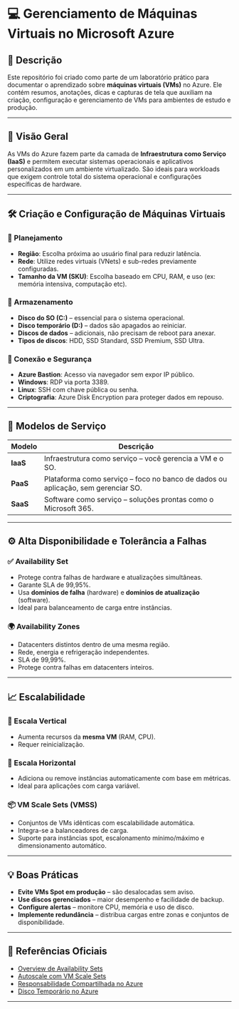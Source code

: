 # 💻 Gerenciamento de Máquinas Virtuais no Microsoft Azure

## 📘 Descrição

Este repositório foi criado como parte de um laboratório prático para documentar o aprendizado sobre **máquinas virtuais (VMs)** no Azure. Ele contém resumos, anotações, dicas e capturas de tela que auxiliam na criação, configuração e gerenciamento de VMs para ambientes de estudo e produção.

---

## 📌 Visão Geral

As VMs do Azure fazem parte da camada de **Infraestrutura como Serviço (IaaS)** e permitem executar sistemas operacionais e aplicativos personalizados em um ambiente virtualizado. São ideais para workloads que exigem controle total do sistema operacional e configurações específicas de hardware.

---

## 🛠️ Criação e Configuração de Máquinas Virtuais

### 🔧 Planejamento
- **Região**: Escolha próxima ao usuário final para reduzir latência.
- **Rede**: Utilize redes virtuais (VNets) e sub-redes previamente configuradas.
- **Tamanho da VM (SKU)**: Escolha baseado em CPU, RAM, e uso (ex: memória intensiva, computação etc).

### 💽 Armazenamento
- **Disco do SO (C:)** – essencial para o sistema operacional.
- **Disco temporário (D:)** – dados são apagados ao reiniciar.
- **Discos de dados** – adicionais, não precisam de reboot para anexar.
- **Tipos de discos**: HDD, SSD Standard, SSD Premium, SSD Ultra.

### 🔐 Conexão e Segurança
- **Azure Bastion**: Acesso via navegador sem expor IP público.
- **Windows**: RDP via porta 3389.
- **Linux**: SSH com chave pública ou senha.
- **Criptografia**: Azure Disk Encryption para proteger dados em repouso.

---

## 🔁 Modelos de Serviço

| Modelo | Descrição |
|--------|-----------|
| **IaaS** | Infraestrutura como serviço – você gerencia a VM e o SO. |
| **PaaS** | Plataforma como serviço – foco no banco de dados ou aplicação, sem gerenciar SO. |
| **SaaS** | Software como serviço – soluções prontas como o Microsoft 365. |

---

## ⚙️ Alta Disponibilidade e Tolerância a Falhas

### ✅ Availability Set
- Protege contra falhas de hardware e atualizações simultâneas.
- Garante SLA de 99,95%.
- Usa **domínios de falha** (hardware) e **domínios de atualização** (software).
- Ideal para balanceamento de carga entre instâncias.

### 🌍 Availability Zones
- Datacenters distintos dentro de uma mesma região.
- Rede, energia e refrigeração independentes.
- SLA de 99,99%.
- Protege contra falhas em datacenters inteiros.

---

## 📈 Escalabilidade

### 🔁 Escala Vertical
- Aumenta recursos da **mesma VM** (RAM, CPU).
- Requer reinicialização.

### 🔀 Escala Horizontal
- Adiciona ou remove instâncias automaticamente com base em métricas.
- Ideal para aplicações com carga variável.

### 📦 VM Scale Sets (VMSS)
- Conjuntos de VMs idênticas com escalabilidade automática.
- Integra-se a balanceadores de carga.
- Suporte para instâncias spot, escalonamento mínimo/máximo e dimensionamento automático.

---

## 💡 Boas Práticas

- **Evite VMs Spot em produção** – são desalocadas sem aviso.
- **Use discos gerenciados** – maior desempenho e facilidade de backup.
- **Configure alertas** – monitore CPU, memória e uso de disco.
- **Implemente redundância** – distribua cargas entre zonas e conjuntos de disponibilidade.

---

## 🔗 Referências Oficiais

- [Overview de Availability Sets](https://learn.microsoft.com/azure/virtual-machines/availability-set-overview)
- [Autoscale com VM Scale Sets](https://learn.microsoft.com/azure/virtual-machine-scale-sets/virtual-machine-scale-sets-autoscale-overview)
- [Responsabilidade Compartilhada no Azure](https://learn.microsoft.com/azure/security/fundamentals/shared-responsibility)
- [Disco Temporário no Azure](https://learn.microsoft.com/azure/virtual-machines/azure-vms-no-temp-disk)

---
